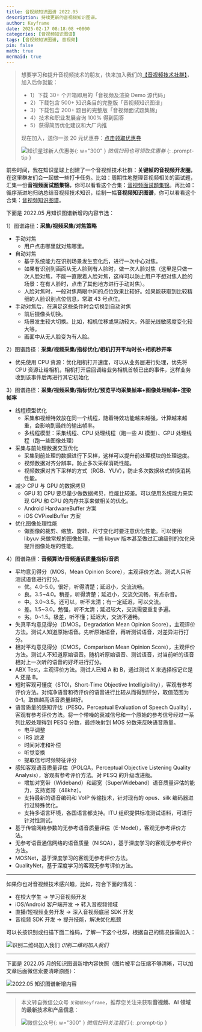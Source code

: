 ```yaml
---
title: 音视频知识图谱 2022.05
description: 持续更新的音视频知识图谱。
author: Keyframe
date: 2025-02-17 08:18:08 +0800
categories: [音视频知识图谱]
tags: [音视频知识图谱, 音视频]
pin: false
math: true
mermaid: true
---
```


>想要学习和提升音视频技术的朋友，快来加入我们的<a href="https://t.zsxq.com/jRprT" target="_blank" rel="noopener noreferrer">【音视频技术社群】</a>，加入后你就能：
>
>- 1）下载 30+ 个开箱即用的「音视频及渲染 Demo 源代码」
>- 2）下载包含 500+ 知识条目的完整版「音视频知识图谱」
>- 3）下载包含 200+ 题目的完整版「音视频面试题集锦」
>- 4）技术和职业发展咨询 100% 得到回答
>- 5）获得简历优化建议和大厂内推
>  
>现在加入，送你一张 20 元优惠券：<a href="https://t.zsxq.com/jRprT" target="_blank" rel="noopener noreferrer">点击领取优惠券</a>
>
>![知识星球新人优惠券](assets/img/keyframe-zsxq-coupon.png){: w="300" }
>_微信扫码也可领取优惠券_
{: .prompt-tip }


前些时间，我在知识星球上创建了一个音视频技术社群：**关键帧的音视频开发圈**，在这里群友们会一起做一些打卡任务。比如：周期性地整理音视频相关的面试题，汇集一份**音视频面试题集锦**，你可以看看这个合集：[音视频面试题集锦](https://mp.weixin.qq.com/mp/appmsgalbum?__biz=MjM5MTkxOTQyMQ==&action=getalbum&album_id=2380776196751425539#wechat_redirect)。再比如：循序渐进地归纳总结音视频技术知识，绘制一幅**音视频知识图谱**，你可以看看这个合集：[音视频知识图谱](https://mp.weixin.qq.com/mp/appmsgalbum?__biz=MjM5MTkxOTQyMQ==&action=getalbum&album_id=2349658423078092802#wechat_redirect)。

下面是 2022.05 月知识图谱新增的内容节选：


1）图谱路径：**采集/视频采集/对焦策略**

- 手动对焦
	- 用户点击哪里就对焦哪里。
- 自动对焦
	- 基于系统能力在识别场景发生变化后，进行一次中心对焦。
	- 如果有识别到画面从无人脸到有人脸时，做一次人脸对焦（这里是只做一次人脸对焦，不能一直跟着人脸对焦，这样可以防止用户不想对焦人脸的场景：在有人脸时，点击了其他地方进行手动对焦）。
	- 人脸对焦时，一般对焦两眼中间的点位效果比较好。如果能获取到比较精细的人脸识别点位信息，常取 43 号点位。
- 手动对焦后，在满足这些条件时会切换到自动对焦
	- 前后摄像头切换。
	- 场景发生较大切换。比如，相机位移或晃动较大，外部光线敏感度变化较大等。
	- 画面中从无人脸变为有人脸。


2）图谱路径：**采集/视频采集/指标优化/相机打开平均时长+相机秒开率**


- 优先使用 CPU 资源：优化相机打开速度，可以从业务层进行处理，优先将 CPU 资源让给相机，相机打开后回调给业务相机首帧已出的事件，这样业务收到该事件后再进行其它初始化


3）图谱路径：**采集/视频采集/指标优化/预览平均采集帧率+图像处理帧率+渲染帧率**

- 线程模型优化
	- 采集和视频特效放在同一个线程，随着特效功能越来越强，计算越来越重，会影响到最终的输出帧率。
	- 多线程模型：采集线程、CPU 处理线程（跑一些 AI 模型）、GPU 处理线程（跑一些图像处理）
- 采集与前处理数据交互优化
	- 采集到前处理的数据进行下采样，这样可以提升前处理模块的处理速度。
	- 视频数据对齐分辨率，防止多次采样消耗性能。
	- 视频数据对齐下采样的方式（RGB、YUV），防止多次数据格式转换消耗性能。
- 减少 CPU 与 GPU 的数据拷贝
	- GPU 和 CPU 要尽量少做数据拷贝，性能比较差。可以使用系统能力来实现 GPU 和 CPU 的内存共享来做相关的优化。
	- Android HardwareBuffer 方案
	- iOS CVPixelBuffer 方案
- 优化图像处理性能
	- 做图像的裁剪、缩放、旋转、尺寸变化时要注意优化性能。可以使用 libyuv 来做常规的图像处理，一些 libyuv 版本甚至做过汇编级别的优化来提升图像处理的性能。

4）图谱路径：**音频算法/音频通话质量指标/音质**

- 平均意见得分（MOS，Mean Opinion Score），主观评价方法。测试人只听测试语音进行打分。
	- 优。4.0-5.0。很好，听得清楚；延迟小，交流流畅。
	- 良。3.5~4.0。稍差，听得清楚；延迟小，交流欠流畅，有点杂音。
	- 中。3.0~3.5。还可以，听不太清；有一定延迟，可以交流。
	- 差。1.5~3.0。勉强，听不太清；延迟较大，交流需要重复多遍。
	- 劣。0~1.5。极差，听不懂；延迟大，交流不通畅。
- 失真平均意见得分（DMOS，Degradation Mean Opinion Score），主观评价方法。测试人知道原始语音。先听原始语音，再听测试语音，对差异进行打分。
- 相对平均意见得分（CMOS，Comparison Mean Opinion Score），主观评价方法。测试人不知道原始语音。随机听原始语音、测试语音，对当前听的语音相对上一次听的语音的好坏进行打分。
- ABX Test，主观评价方法。测试人已知 A 和 B，通过测试 X 来选择标记它是 A 还是 B。
- 短时客观可懂度（STOI，Short-Time Objective Intelligibility），客观有参考评价方法。对纯净语音和待评价的语音进行比较从而得到评分，取值范围为 0-1。取值越高语音质量越好。
- 语音质量的感知评估（PESQ，Perceptual Evaluation of Speech Quality），客观有参考评价方法。将一个带噪的衰减信号和一个原始的参考信号经过一系列比较处理得到 PESQ 分数，最终映射到 MOS 分数来反映语音质量。
	- 电平调整
	- IRS 滤波
	- 时间对准和补偿
	- 听觉变换
	- 提取信号时频特征评分
- 感知客观语音质量评估（POLQA，Perceptual Objective Listening Quality Analysis），客观有参考评价方法。对 PESQ 的升级改进版。
	- 增加对宽带（Wideband）和超宽（SuperWideband）语音质量评估的能力，支持宽带（48khz）。
	- 支持最新的语音编码和 VoIP 传输技术，针对现有的 opus、silk 编码器进行过特殊优化。
	- 支持多语言环境，各国语言都支持。ITU 组织提供标准测试语料，可进行针对性测试。
- 基于传输网络参数的无参考语音质量评估（E-Model），客观无参考评价方法。
- 无参考语音通信网络的语音质量（NISQA），基于深度学习的客观无参考评价方法。
- MOSNet，基于深度学习的客观无参考评价方法。
- QualityNet，基于深度学习的客观无参考评价方法。



---

如果你也对音视频技术感兴趣，比如，符合下面的情况：

- 在校大学生 → 学习音视频开发
- iOS/Android 客户端开发 → 转入音视频领域
- 直播/短视频业务开发 → 深入音视频底层 SDK 开发
- 音视频 SDK 开发 → 提升技能，解决优化瓶颈

可以长按识别或扫描下面二维码，了解一下这个社群，根据自己的情况按需加入：

![识别二维码加入我们](assets/img/keyframe-zsxq.png)
_识别二维码加入我们_


---

下面是 2022.05 月的知识图谱新增内容快照（图片被平台压缩不够清晰，可以加文章后面微信索要清晰原图）：

![2022.05 知识图谱新增内容](assets/resource/av-knowledge-graph/av-graph-add-202205.png)













---

> 本文转自微信公众号 `关键帧Keyframe`，推荐您关注来获取**音视频、AI 领域的最新技术和产品信息**：
>
>![微信公众号](assets/img/keyframe-mp.jpg){: w="300" }
>_微信扫码关注我们_
{: .prompt-tip }

